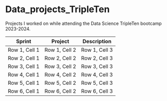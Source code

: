 # Data_projects_TripleTen

Projects I worked on while attending the Data Science TripleTen bootcamp 2023-2024.


|Sprint | Project | Description    |
|-------------|-------------|-------------|
| Row 1, Cell 1 | Row 1, Cell 2 | Row 1, Cell 3 |
| Row 2, Cell 1 | Row 2, Cell 2 | Row 2, Cell 3 |
| Row 3, Cell 1 | Row 3, Cell 2 | Row 3, Cell 3 |
| Row 4, Cell 1 | Row 4, Cell 2 | Row 4, Cell 3 |
| Row 5, Cell 1 | Row 5, Cell 2 | Row 5, Cell 3 |
| Row 6, Cell 1 | Row 6, Cell 2 | Row 6, Cell 3 |

